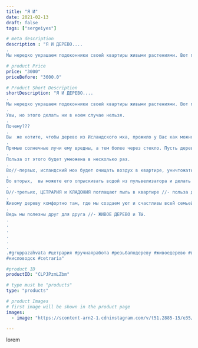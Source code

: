 ```yaml
---
title: "Я И"
date: 2021-02-13
draft: false
tags: ["sergeiyes"]

# meta description
description : "Я И ДЕРЕВО....
.
Мы нередко украшаем подоконники своей квартиры живыми растениями. Вот почему у многих возникает идея и ЖИВОЕ ДЕРЕВО из ЦЕТРАРИИ и Кладонии обяз"

# product Price
price: "3000"
priceBefore: "3600.0"

# Product Short Description
shortDescription: "Я И ДЕРЕВО....
.
Мы нередко украшаем подоконники своей квартиры живыми растениями. Вот почему у многих возникает идея и ЖИВОЕ ДЕРЕВО из ЦЕТРАРИИ и Кладонии обязательно поставить там же.
.
Увы, но этого делать ни в коем случае нельзя.
.
Почему???
.
Вы  же хотите, чтобы дерево из Исландского мха, прожило у Вас как можно дольше? 
.
Прямые солнечные лучи ему вредны, а тем более через стекло. Пусть дерево стоит в комнате на прикроватной тумбочке, возле техники, на журнальном столике или в детской комнате. 
.
Польза от этого будет умножена в несколько раз.
.
Во//-первых, исландский мох будет очищать воздух в квартире, уничтожать вирусы и все вредные микро/макро организмы, а также ионизировать воздух //- польза для всех членов семьи.
.
Во вторых,  вы можете его опрыскивать водой из пульвелизатора и делать ингаляции //- польза также для всей семьи и польза для самого дерева, ведь ему также необходима влага хотя бы один //- два раза в месяц.
.
В//-третьих, ЦЕТРАРИЯ и КЛАДОНИЯ поглащают пыль в квартире //- польза для нас же и для самого дерева, т.к. оно получает питание и соответственно растет.
.
Живому дереву комфортно там, где мы создаем уют и счастливы всей семьей.
.
Ведь мы полезны друг для друга //- ЖИВОЕ ДЕРЕВО и ТЫ.
.
.
.
.
.
.
.#gruppazahvata #цетрария #ручнаяработа #резьбаподереву #живоедерево #вестивсети #исландскиймох #пятигорск #КРЫМ #Севастополь #sergeystar #железноводск #ставрополь #антисептик # #cetrariya #grad_masterov #друзья #сувенир #природныйантибиотик #купитьцетрарию #zotzon #лучшийподарок #необыкновнныйподарок 
#кисловодск #cetraria"

#product ID
productID: "CLPJPzmLZbm"

# type must be "products"
type: "products"

# product Images
# first image will be shown in the product page
images:
  - image: "https://scontent-arn2-1.cdninstagram.com/v/t51.2885-15/e35/148846066_2863632290575900_2840036619454727123_n.jpg?se=8&tp=1&_nc_ht=scontent-arn2-1.cdninstagram.com&_nc_cat=104&_nc_ohc=5QebpAKOAfsAX-nD-iQ&ccb=7-4&oh=5f930ddb9b7ef0cdb5c04cd8192d2d97&oe=608522CF&_nc_sid=86f79a&ig_cache_key=MjUwODI2NDE4NjA4MDc2MTU3NA%3D%3D.2-ccb7-4"

---
```

lorem

